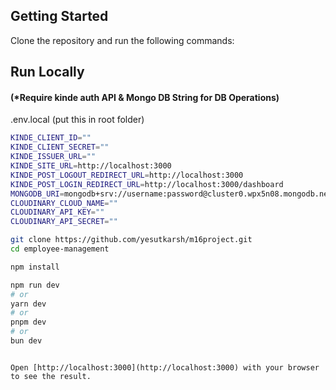 ## Getting Started

Clone the repository and run the following commands:



## Run Locally
#### (*Require kinde auth API & Mongo DB String for DB Operations)



.env.local (put this in root folder)

```sh
KINDE_CLIENT_ID=""
KINDE_CLIENT_SECRET=""
KINDE_ISSUER_URL=""
KINDE_SITE_URL=http://localhost:3000
KINDE_POST_LOGOUT_REDIRECT_URL=http://localhost:3000
KINDE_POST_LOGIN_REDIRECT_URL=http://localhost:3000/dashboard
MONGODB_URI=mongodb+srv://username:password@cluster0.wpx5n08.mongodb.net/employee
CLOUDINARY_CLOUD_NAME=""
CLOUDINARY_API_KEY=""
CLOUDINARY_API_SECRET=""
``` 



```sh
git clone https://github.com/yesutkarsh/m16project.git
cd employee-management

npm install

npm run dev
# or
yarn dev
# or
pnpm dev
# or
bun dev
``` 

```

Open [http://localhost:3000](http://localhost:3000) with your browser to see the result.


